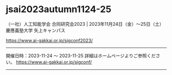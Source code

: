# jsai2023autumn1124-25

（一社）人工知能学会 合同研究会2023 | 2023年11月24日（金）～25日（土）　慶應義塾大学 矢上キャンパス

https://www.ai-gakkai.or.jp/sigconf2023/ 

---
開催日時：2023-11-24 ～ 2023-11-25
詳細はホームページよりご参照ください。
https://www.ai-gakkai.or.jp/sigconf/


---

